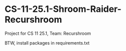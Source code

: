# CS-11-25.1-Shroom-Raider-Recurshroom
Project for CS 11 25.1, Team: Recurshroom

BTW, install packages in requirements.txt